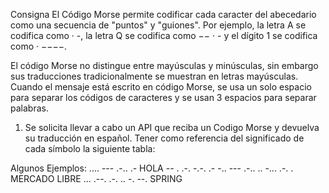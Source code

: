 Consigna
El Código Morse permite codificar cada caracter del abecedario como una secuencia de
"puntos" y "guiones". Por ejemplo, la letra A se codifica como · -, la letra Q se codifica como
−− · - y el dígito 1 se codifica como · −−−−.

El código Morse no distingue entre mayúsculas y minúsculas, sin embargo sus traducciones
tradicionalmente se muestran en letras mayúsculas. Cuando el mensaje está escrito en
código Morse, se usa un solo espacio para separar los códigos de caracteres y se usan 3
espacios para separar palabras.
1. Se solicita llevar a cabo un API que reciba un Codigo Morse y devuelva su
   traducción en español. Tener como referencia del significado de cada símbolo la
   siguiente tabla:

Algunos Ejemplos:
.... --- .-.. .- HOLA
-- . .-. -.-. .- -.. --- .-.. .. -... .-. . MERCADO LIBRE
... .--. .-. .. -. --. SPRING